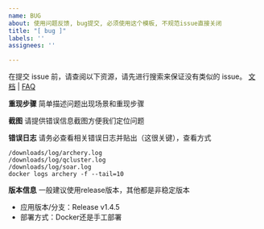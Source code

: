 ```yaml
---
name: BUG
about: 使用问题反馈, bug提交, 必须使用这个模板, 不规范issue直接关闭
title: "[ bug ]"
labels: ''
assignees: ''

---
```


在提交 issue 前，请查阅以下资源，请先进行搜索来保证没有类似的 issue。
[文档](https://github.com/hhyo/archery/wiki) | [FAQ](https://github.com/hhyo/archery/wiki/FAQ) 

**重现步骤**
简单描述问题出现场景和重现步骤

**截图**
请提供错误信息截图方便我们定位问题

**错误日志**
请务必查看相关错误日志并贴出（这很关键），查看方式
```
/downloads/log/archery.log
/downloads/log/qcluster.log
/downloads/log/soar.log
docker logs archery -f --tail=10
```

**版本信息**
一般建议使用release版本，其他都是非稳定版本
 - 应用版本/分支：Release v1.4.5  
 - 部署方式：Docker还是手工部署
